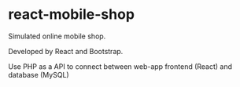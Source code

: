 # react-mobile-shop

Simulated online mobile shop.

Developed by React and Bootstrap.

Use PHP as a API to connect between web-app frontend (React) and database (MySQL)
